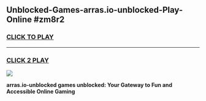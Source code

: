 
## Unblocked-Games-arras.io-unblocked-Play-Online #zm8r2
<h3>
<a href="https://news.freeplayer.one?title=arras.io-unblocked&ref=3">CLICK TO PLAY</a></h3>
<hr>

<h3>
<a href="https://news.freeplayer.one?title=arras.io-unblocked&ref=3">CLICK 2 PLAY</a>
  
</h3>

<a href="https://news.freeplayer.one?title=arras.io-unblocked&ref=3"><img src="https://clearcache.store/games.png"></a>


**arras.io-unblocked games unblocked: Your Gateway to Fun and Accessible Online Gaming**
